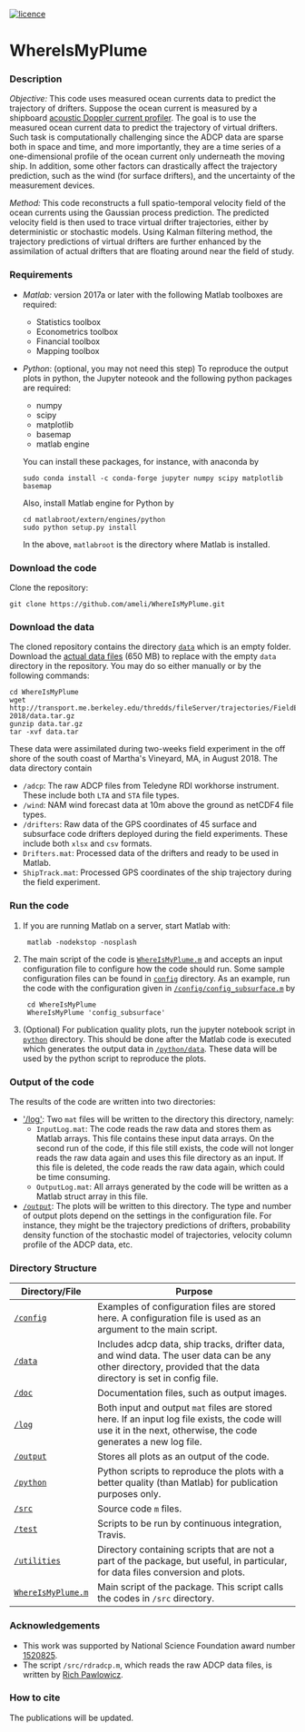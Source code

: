 [![licence](https://img.shields.io/badge/licence-MIT-blue.svg)](https://opensource.org/licenses/MIT)

# WhereIsMyPlume

### Description

_Objective:_ This code uses measured ocean currents data to predict the trajectory of drifters. Suppose the ocean current is measured by a shipboard [acoustic Doppler current profiler](https://en.wikipedia.org/wiki/Acoustic_Doppler_current_profiler). The goal is to use the measured ocean current data to predict the trajectory of virtual drifters. Such task is computationally challenging since the ADCP data are sparse both in space and time, and more importantly, they are a time series of a one-dimensional profile of the ocean current only underneath the moving ship. In addition, some other factors can drastically affect the trajectory prediction, such as the wind (for surface drifters), and the uncertainty of the measurement devices.

_Method:_ This code reconstructs a full spatio-temporal velocity field of the ocean currents using the Gaussian process prediction. The predicted velocity field is then used to trace virtual drifter trajectories, either by deterministic or stochastic models. Using Kalman filtering method, the trajectory predictions of virtual drifters are further enhanced by the assimilation of actual drifters that are floating around near the field of study.

### Requirements

* _Matlab:_ version 2017a or later with the following Matlab toolboxes are required:

  * Statistics toolbox
  * Econometrics toolbox
  * Financial toolbox
  * Mapping toolbox

* _Python_: (optional, you may not need this step) To reproduce the output plots in python, the Jupyter noteook and the following python packages are required:

  * numpy
  * scipy
  * matplotlib
  * basemap
  * matlab engine
  
  You can install these packages, for instance, with anaconda by
  
      sudo conda install -c conda-forge jupyter numpy scipy matplotlib basemap
  
  Also, install Matlab engine for Python by
  
      cd matlabroot/extern/engines/python
      sudo python setup.py install
  
  In the above, `matlabroot` is the directory where Matlab is installed.

### Download the code

Clone the repository:

    git clone https://github.com/ameli/WhereIsMyPlume.git

### Download the data

The cloned repository contains the directory [`data`](https://github.com/ameli/WhereIsMyPlume/tree/master/data) which is an empty folder. Download the [actual data files](http://transport.me.berkeley.edu/thredds/fileServer/trajectories/FieldExperiment-2018/data.tar.gz) (650 MB) to replace with the empty `data` directory in the repository. You may do so either manually or by the following commands:

    cd WhereIsMyPlume
    wget http://transport.me.berkeley.edu/thredds/fileServer/trajectories/FieldExperiment-2018/data.tar.gz
    gunzip data.tar.gz
    tar -xvf data.tar

These data were assimilated during two-weeks field experiment in the off shore of the south coast of Martha's Vineyard, MA, in August 2018. The data directory contain

* `/adcp`: The raw ADCP files from Teledyne RDI workhorse instrument. These include both `LTA` and `STA` file types.
* `/wind`: NAM wind forecast data at 10m above the ground as netCDF4 file types.
* `/drifters`: Raw data of the GPS coordinates of 45 surface and subsurface code drifters deployed during the field experiments. These include both `xlsx` and `csv` formats.
* `Drifters.mat`: Processed data of the drifters and ready to be used in Matlab.
* `ShipTrack.mat`: Processed GPS coordinates of the ship trajectory during the field experiment.

### Run the code

1. If you are running Matlab on a server, start Matlab with:

        matlab -nodekstop -nosplash

2. The main script of the code is [`WhereIsMyPlume.m`](https://github.com/ameli/WhereIsMyPlume/blob/master/WhereIsMyPlume.m) and accepts an input configuration file to configure how the code should run. Some sample configuration files can be found in [`config`](https://github.com/ameli/WhereIsMyPlume/tree/master/config) directory. As an example, run the code with the configuration given in [`/config/config_subsurface.m`](https://github.com/ameli/WhereIsMyPlume/blob/master/config/config_subsurface.m) by

        cd WhereIsMyPlume
        WhereIsMyPlume 'config_subsurface'

3. (Optional) For publication quality plots, run the jupyter notebook script in [`python`](https://github.com/ameli/WhereIsMyPlume/tree/master/python) directory. This should be done after the Matlab code is executed which generates the output data in [`/python/data`](https://github.com/ameli/WhereIsMyPlume/tree/master/python/data). These data will be used by the python script to reproduce the plots.

### Output of the code

The results of the code are written into two directories:

* ['/log'](https://github.com/ameli/WhereIsMyPlume/tree/master/log): Two `mat` files will be written to the directory this directory, namely:
  * `InputLog.mat`: The code reads the raw data and stores them as Matlab arrays. This file contains these input data arrays. On the second run of the code, if this file still exists, the code will not longer reads the raw data again and uses this file directory as an input. If this file is deleted, the code reads the raw data again, which could be time consuming.
  * `OutputLog.mat`: All arrays generated by the code will be written as a Matlab struct array in this file.
* [`/output`](https://github.com/ameli/WhereIsMyPlume/tree/master/output): The plots will be written to this directory. The type and number of output plots depend on the settings in the configuration file. For instance, they might be the trajectory predictions of drifters, probability density function of the stochastic model of trajectories, velocity column profile of the ADCP data, etc. 

### Directory Structure

| Directory/File | Purpose |
| -------------- | ------- |
| [`/config`](https://github.com/ameli/WhereIsMyPlume/tree/master/config) | Examples of configuration files are stored here. A configuration file is used as an argument to the main script. |
| [`/data`](https://github.com/ameli/WhereIsMyPlume/tree/master/data) | Includes adcp data, ship tracks, drifter data, and wind data. The user data can be any other directory, provided that the data directory is set in config file. |
| [`/doc`](https://github.com/ameli/WhereIsMyPlume/tree/master/doc) | Documentation files, such as output images. |
| [`/log`](https://github.com/ameli/WhereIsMyPlume/tree/master/log) | Both input and output `mat` files are stored here. If an input log file exists, the code will use it in the next, otherwise, the code generates a new log file. |
| [`/output`](https://github.com/ameli/WhereIsMyPlume/tree/master/output) | Stores all plots as an output of the code. |
| [`/python`](https://github.com/ameli/WhereIsMyPlume/tree/master/python) | Python scripts to reproduce the plots with a better quality (than Matlab) for publication purposes only. |
| [`/src`](https://github.com/ameli/WhereIsMyPlume/tree/master/src) | Source code `m` files. |
| [`/test`](https://github.com/ameli/WhereIsMyPlume/tree/master/test) | Scripts to be run by continuous integration, Travis. |
| [`/utilities`](https://github.com/ameli/WhereIsMyPlume/tree/master/utilities) | Directory containing scripts that are not a part of the package, but useful, in particular, for data files conversion and plots. |
| [`WhereIsMyPlume.m`](https://github.com/ameli/WhereIsMyPlume/blob/master/WhereIsMyPlume.m) | Main script of the package. This script calls the codes in `/src` directory. |

### Acknowledgements

* This work was supported by National Science Foundation award number [1520825](https://www.nsf.gov/awardsearch/showAward?AWD_ID=1520825).
* The script `/src/rdradcp.m`, which reads the raw ADCP data files, is written by [Rich Pawlowicz](http://www.eoas.ubc.ca/~rich/).

### How to cite

The publications will be updated.
